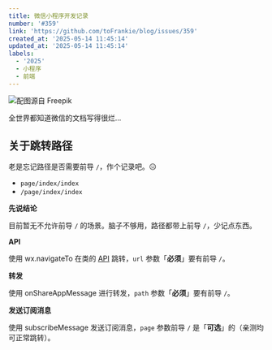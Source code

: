 ```yaml
---
title: 微信小程序开发记录
number: '#359'
link: 'https://github.com/toFrankie/blog/issues/359'
created_at: '2025-05-14 11:45:14'
updated_at: '2025-05-14 11:45:14'
labels:
  - '2025'
  - 小程序
  - 前端
---
```


![配图源自 Freepik](https://cdn.jsdelivr.net/gh/toFrankie/blog@main/images/2025/5/1747194248182.jpg)

全世界都知道微信的文档写得很烂...

## 关于跳转路径

老是忘记路径是否需要前导 `/`，作个记录吧。😑

- `page/index/index`
- `/page/index/index`

**先说结论**

目前暂无不允许前导 `/` 的场景。脑子不够用，路径都带上前导 `/`，少记点东西。

**API**

使用 wx.navigateTo 在类的 [API](https://developers.weixin.qq.com/miniprogram/dev/api/route/wx.navigateTo.html) 跳转，`url` 参数「**必须**」要有前导 `/`。

**转发**

使用 onShareAppMessage 进行转发，`path` 参数「**必须**」要有前导 `/`。

**发送订阅消息**

使用 subscribeMessage 发送订阅消息，`page` 参数前导 `/` 是「**可选**」的（亲测均可正常跳转）。

